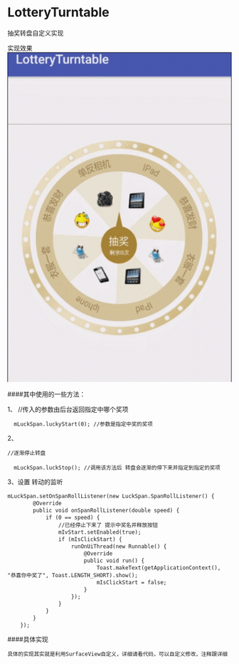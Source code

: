 # LotteryTurntable
抽奖转盘自定义实现

实现效果
![](GIF.gif)

####其中使用的一些方法：

1、
	//传入的参数由后台返回指定中哪个奖项

      mLuckSpan.luckyStart(0); //参数是指定中奖的奖项

2、

	//逐渐停止转盘

      mLuckSpan.luckStop(); //调用该方法后 转盘会逐渐的停下来并指定到指定的奖项

3、设置 转动的监听 

	mLuckSpan.setOnSpanRollListener(new LuckSpan.SpanRollListener() {
            @Override
            public void onSpanRollListener(double speed) {
                if (0 == speed) {
                    //已经停止下来了 提示中奖名并释放按钮
                    mIvStart.setEnabled(true);
                    if (mIsClickStart) {
                        runOnUiThread(new Runnable() {
                            @Override
                            public void run() {
                                Toast.makeText(getApplicationContext(), "恭喜你中奖了", Toast.LENGTH_SHORT).show();
                                mIsClickStart = false;
                            }
                        });
                    }
                }
            }
        });


####具体实现

	具体的实现其实就是利用SurfaceView自定义，详细请看代码，可以自定义修改，注释跟详细